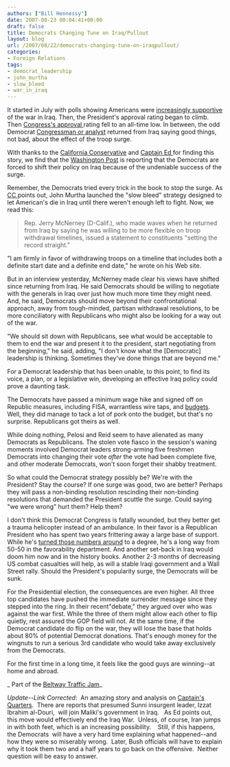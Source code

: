 ```yaml
---
authors: ["Bill Hennessy"]
date: 2007-08-23 00:04:41+00:00
draft: false
title: Democrats Changing Tune on Iraq/Pullout
layout: blog
url: /2007/08/22/democrats-changing-tune-on-iraqpullout/
categories:
- Foreign Relations
tags:
- democrat_leadership
- john_murtha
- slow_bleed
- war_in_iraq
---
```


It started in July with polls showing Americans were [increasingly supportive](https://hennessysview.com/?p=8116) of the war in Iraq. Then, the President's approval rating began to climb. Then [Congress's approval ](https://www.captainsquartersblog.com/mt/archives/011797.php)rating fell to an all-time low. In between, the odd Democrat [Congressman or analyst](https://hennessysview.com/?p=8094) returned from Iraq saying good things, not bad, about the effect of the troop surge.

With thanks to the [California Conservative](https://www.californiaconservative.org/military/changing-course-in-iraq/) and [Captain Ed ](https://www.captainsquartersblog.com/mt/archives/011861.php)for finding this story, we find that the [Washington Post](https://www.washingtonpost.com/wp-dyn/content/article/2007/08/21/AR2007082102025_pf.html) is reporting that the Democrats are forced to shift their policy on Iraq because of the undeniable success of the surge.

Remember, the Democrats tried every trick in the book to stop the surge. As [CC ](https://www.californiaconservative.org/military/changing-course-in-iraq/)points out, John Murtha launched the "slow bleed" strategy designed to let American's die in Iraq until there weren't enough left to fight. Now, we read this:


> Rep. Jerry McNerney (D-Calif.), who made waves when he returned from Iraq by saying he was willing to be more flexible on troop withdrawal timelines, issued a statement to constituents "setting the record straight."

"I am firmly in favor of withdrawing troops on a timeline that includes both a definite start date and a definite end date," he wrote on his Web site.

But in an interview yesterday, McNerney made clear his views have shifted since returning from Iraq. He said Democrats should be willing to negotiate with the generals in Iraq over just how much more time they might need. And, he said, Democrats should move beyond their confrontational approach, away from tough-minded, partisan withdrawal resolutions, to be more conciliatory with Republicans who might also be looking for a way out of the war.

"We should sit down with Republicans, see what would be acceptable to them to end the war and present it to the president, start negotiating from the beginning," he said, adding, "I don't know what the [Democratic] leadership is thinking. Sometimes they've done things that are beyond me."


For a Democrat leadership that has been unable, to this point, to find its voice, a plan, or a legislative win, developing an effective Iraq policy could prove a daunting task.

The Democrats have passed a minimum wage hike and signed off on Republic measures, including FISA, warrantless wire taps, and [budgets](https://www.msnbc.msn.com/id/18830746/site/newsweek). Well, they did manage to tack a lot of pork onto the budget, but that's no surprise. Republicans got theirs as well.

While doing nothing, Pelosi and Reid seem to have alienated as many Democrats as Republicans. The stolen vote fiasco in the session's waning moments involved Democrat leaders strong-arming five freshmen Democrats into changing their vote _after_ the vote had been complete five, and other moderate Democrats, won't soon forget their shabby treatment.

So what could the Democrat strategy possibly be? We're with the President? Stay the course? If one surge was good, two are better? Perhaps they will pass a non-binding resolution rescinding their non-binding resolutions that demanded the President scuttle the surge. Could saying "we were wrong" hurt them? Help them?

I don't think this Democrat Congress is fatally wounded, but they better get a trauma helicopter instead of an ambulance. In their favor is a Republican President who has spent two years frittering away a large base of support. While he's [turned those numbers around](https://hennessysview.com/?p=8124) to a degree, he's a long way from 50-50 in the favorability department. And another set-back in Iraq would doom him now and in the history books. Another 2-3 months of decreasing US combat casualties will help, as will a stable Iraqi government and a Wall Street rally. Should the President's popularity surge, the Democrats will be sunk.

For the Presidential election, the consequences are even higher. All three top candidates have pushed the immediate surrender message since they stepped into the ring. In their recent"debate," they argued over who was against the war first. While the three of them might allow each other to flip quietly, rest assured the GOP field will not. At the same time, if the Democrat candidate do flip on the war, they will lose the base that holds about 80% of potential Democrat donations. That's enough money for the wingnuts to run a serious 3rd candidate who would take away exclusively from the Democrats.

For the first time in a long time, it feels like the good guys are winning--at home and abroad.

_ Part of the [Beltway Traffic Jam](https://www.outsidethebeltway.com/archives/2007/08/beltway_traffic_jam-542/)_

_Update--Link Corrected_:  An amazing story and analysis on [Captain's Quarters](https://www.captainsquartersblog.com/mt/archives/011890.php).  There are reports that presumed Sunni insurgent leader, Izzat Ibrahim al-Douri,  will join Maliki's government in Iraq.   As Ed points out, this move would effectively end the Iraq War.  Unless, of course, Iran jumps in with both feet, which is an increasing possibility.    Still, if this happens, the Democrats  will have a very hard time explaining what happened--and how they were so miserably wrong.  Later, Bush officials will have to explain why it took them two and a half years to go back on the offensive.  Neither question will be easy to answer.
